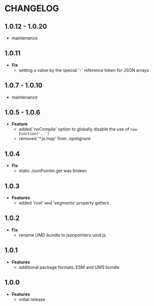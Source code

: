 # CHANGELOG

## 1.0.12 - 1.0.20

* maintenance

## 1.0.11

* **Fix**
  * setting a value by the special '-' reference token for JSON arrays

## 1.0.7 - 1.0.10

* maintenance

## 1.0.5 - 1.0.6

* **Feature**
  * added 'noCompile' option to globally disable the use of `new Function('..')`
  * removed '*.js.map' from .npmignore

## 1.0.4

* **Fix**
  * static JsonPointer.get was broken

## 1.0.3

* **Features**
  * added 'root' and 'segments' property getters

## 1.0.2

* **Fix**
  * rename UMD bundle to jsonpointerx.umd.js

## 1.0.1

* **Features**
  * additional package formats: ESM and UMS bundle

## 1.0.0

* **Features**
  * initial release
